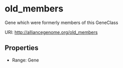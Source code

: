 # old_members

Gene which were formerly members of this GeneClass

URI: http://alliancegenome.org/old_members



<!-- no inheritance hierarchy -->


## Properties

 * Range: Gene


